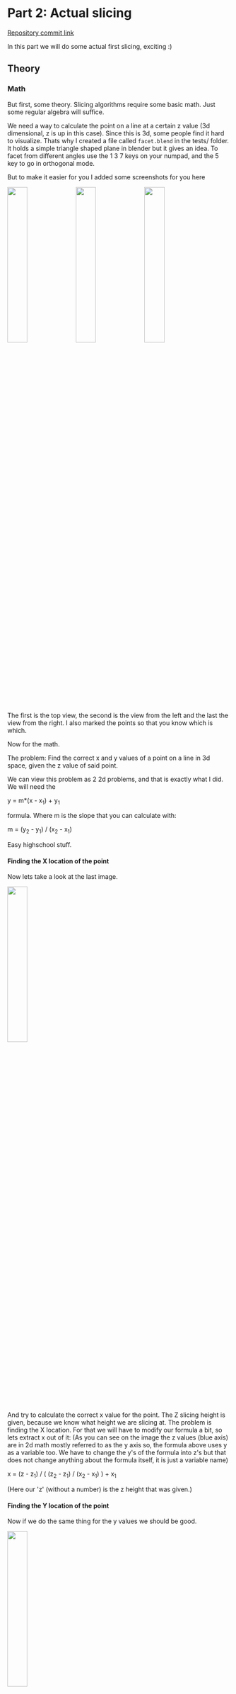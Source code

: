 # Part 2: Actual slicing

[Repository commit link](github.com/RobbeDGreef/aswj/tree/455d3e5eea14840338ceca365f5586af148d4d72)

In this part we will do some actual first slicing, exciting :)

## Theory
### Math
But first, some theory. Slicing algorithms require some basic math. Just some regular algebra will
suffice. 

We need a way to calculate the point on a line at a certain z value (3d dimensional, z is up
in this case). 
Since this is 3d, some people find it hard to visualize. Thats why I created a file called
`facet.blend` in the tests/ folder. It holds a simple triangle shaped plane in blender but
it gives an idea. To facet from different angles use the 1 3 7 keys on your numpad, and the 5 key
to go in orthogonal mode.

But to make it easier for you I added some screenshots for you here
<p float="left">
    <img src="images/facet_top.png" width="30%" height="30%"/>
    <img src="images/facet_left.png" width="30%" height="30%"/>
    <img src="images/facet_front.png" width="30%" height="30%"/>
</p>

The first is the top view, the second is the view from the left and the last the view from the right.
I also marked the points so that you know which is which.

Now for the math.

The problem: Find the correct x and y values of a point on a line in 3d space, given the z value of said point.

We can view this problem as 2 2d problems, and that is exactly what I did. We will need the 

y = m*(x - x<sub>1</sub>) + y<sub>1</sub>

formula. Where m is the slope that you can calculate with:

m = (y<sub>2</sub> - y<sub>1</sub>) / (x<sub>2</sub> - x<sub>1</sub>)

Easy highschool stuff.

#### Finding the X location of the point
Now lets take a look at the last image.

<img src="images/facet_front.png" width="30%" height="30%"/>

And try to calculate the correct x value for the point. The Z slicing height is given, because
we know what height we are slicing at. The problem is finding the X location. For that we will
have to modify our formula a bit, so lets extract x out of it:
(As you can see on the image the z values (blue axis) are in 2d math mostly referred to as the y
axis so, the formula above uses y as a variable too. We have to change the y's of the formula
into z's but that does not change anything about the formula itself, it is just a variable
name)

x = (z - z<sub>1</sub>) / ( (z<sub>2</sub> - z<sub>1</sub>) / (x<sub>2</sub> - x<sub>1</sub>) ) + x<sub>1</sub>

(Here our 'z' (without a number) is the z height that was given.)

#### Finding the Y location of the point
Now if we do the same thing for the y values we should be good.

<img src="images/facet_left.png" width="30%" height="30%"/>

y = (z - z<sub>1</sub>) / ( (z<sub>2</sub> - z<sub>1</sub>) / (y<sub>2</sub> - y<sub>1</sub>) ) + y<sub>1</sub>

All of this math is only valid for when the line is not straight up (x1 == x2 & y1 == y2). When
this is the case, the m would give you a 0 / 0 which we don't really like. Of course the point
is easily defined then. It is simply the x value of the points, y value of the points and the z height.

Just remember when implementing this that you need to check that this is not the case.

And yayyy, that was all the math.

### The algorithm
Now that we can calculate the intersection points of our z slicing plane. We have to think about
what to do next. Well, we have to make lines from these points right? Well luckily this is 
pretty easy. We are using triangles, meaning we don't have to worry about how to lay out the line
connections like we would with a polygon (there are no diagonals in triangles).

So the first step is to loop over the facets that are within the current z height range.
I updated the facet loading system to calculate the minimum and maximum z location of the facet
so that we can quickly discard facets but more on that later. The important part now is that
we have to loop over the facets, calculate the intersection points and per facet calculate 
the intersection line.

*What do you mean line? We can have multiple lines per facet right? What if the facet is parallel with the z plane? What if we have only one intersection point?*

Well we do what we computer scientist do best, we ignore those cases. Now I hear you thinking how
does that give us correct slicing results? Well it is actually quite simple, if we have 3 
intersecting points, it means the plane is parallel with the z plane. However in a solid body every triangle
has neighboring triangles, meaning their edges are overlapping, meaning for every parallel facet
there has to be a non parallel facet that shares that edge, so we can just ignore the parallel facet
and focus on the non parallel one. The other case is just one intersecting point. This only happens
when the facet only shares a single point with the z slicing plane. If this happens, how do you want
to make a line with no length? You don't, you just ignore it. We aren't going to be printing individual 
points anyway.

# The code

Since the algorithm is already covered in detail before, im just going to briefly show the 
relevant code parts.

(I renamed vec3f.h to primitives.h because that name is more fitting now, I also
renamed struct vec3f itself to Vec3f (class) to be more c++ish and consistent)

I implemented a Line class that just holds two points

    class Line
    {
    public:
        struct vec3f p1;
        struct vec3f p2;

        float m_min_z;
        float m_max_z;

    public:
        Line() {}
        Line(vec3f p1, vec3f p2);

        std::string to_string() { return "(" + p1.to_string() + ") (" + p2.to_string() + ")"; }

        bool contains_height(float height);
        vec3f calc_point_from_z(float z);
    };

The Line class gets two important functions: `contains_height` and `calc_point_from_z`.
The first one is a predicate that return true if the height is larger or equal to the 
smallest z height of the line points and smaller or equal to the largest z height of the line points.
However it will also return false if the line is exactly at the z plane (p1.z == p2.z == height).
This is again because the facet will have other lines whose points will be recorded instead.

    bool Line::contains_height(float height)
    {
        if (p1.z == height && p2.z == height)
            return false;

        return height >= m_min_z && height <= m_max_z;
    }

    Vec3f Line::calc_point_from_z(float z)
    {
        // A little math never hurt anyone

        // The z value of the point will be equal to the height 
        // we are slicing at.
        Vec3f res;
        res.z = z;

        // Formula y = m(x - x1) + y1 adapted
        // to x = (y-y1) / m + x1
        // 
        // for x1 != x2 because then we get an infinite m. If x1 is actually
        // equal to x2 we just set the x to that value.
        if (p1.x == p2.x)
            res.x = p1.x;
        else
            res.x = (z - p1.z) / ((p2.z - p1.z) / (p2.x - p1.x)) + p1.x;

        // Same goes for y, instead of x we just use y
        if (p1.y == p2.y)
            res.y = p1.y;

        else
            res.y = (z - p1.z) / ((p2.z - p1.z) / (p2.y - p1.y)) + p1.y;

        return res;
    }

And now the grand supreme function:
(don't be scared about the size, its more comment than code)

    void StlParser::slice()
    {
        // This algorithm is O(n*m) where is n is the amount of facets
        // and m the height of the object divided by the layer height. 
        // Thats bad. However we will focus on a better solution later.

        // We create a vector of lists of lines to hold the layer data.
        // For the amount of layers we choose a vector because we already know
        // how large this array will be and random access is nice. We don't know
        // how many lines it will hold though and using a vector here would
        // be very inefficient.
        //
        // The amount of layers is equal to the height of the object divided by the
        // layer height rounded up. (+1 because we use <= in the loop instead of <
        // and don't want any segfaults)
        std::vector<std::list<Line>> layers(ceil((m_max_z - m_min_z) / m_layer_height)+1);

        int i_layer = 0;
        for (float height = m_min_z; height <= m_max_z; height += m_layer_height)
        {
            for (Facet facet : m_facet_array)
            {
                // If the height is in range of the facets min and max height
                // try and find the intersection points.
                if (facet.min_z <= height && facet.max_z >= height)
                {
                    // The three lines every triangle consists of
                    Line lines[3] = {
                        Line(facet.vertices[0], facet.vertices[1]),
                        Line(facet.vertices[1], facet.vertices[2]),
                        Line(facet.vertices[2], facet.vertices[0]),
                    };

                    // We keep track of the intersecting points in this vector
                    std::vector<Vec3f> intersections;
                    for (int i = 0; i < 3; i++)
                    {
                        if (lines[i].contains_height(height))
                        {
                            intersections.push_back(lines[i].calc_point_from_z(height));
                        }
                    }

                    // If only one point intersects the z plane, we ignore it
                    // because this means we cannot create a line. And printing
                    // a single point is useless.
                    //
                    // We don't handle any cases where all 3 points intersect because
                    // we already check if this is the case in Line::contains_height()
                    // and if so, discard the case as false.
                    // meaning we can never reach the point where 3 vertices intersect.

                    // We ignore lines that have the same start and end points because those are
                    // just points and we don't want those in the sliced data.
                    if (intersections.size() == 2 && intersections[0] != intersections[1])
                        m_layers[i_layer].push_back(Line(intersections[0], intersections[1]));
                }
            }
            i_layer++;
        }

        // Now lets print out layers to inspect the output   
        for (int i = 0; i < layers.size(); i++)
        {
            LOG("Layer: " << i);
            for (Line line : layers[i])
            {
                LOG("intersection line: " << line.to_string());
            }
        }

        // Because this data is not very visible i wrote a script to dump this to
        // files and display the data using python.
        debug_layers_to_file(layers);
    }

Now in the main file after the `parser.parse()` just call `parser.slice()`.

Now that I saw the slice data printed, I wanted to visualize the code to do so I wrote a small
script that extracts the layers to simple txt files and then wrote a small python application
to show the data. Im not posting the code here because it is not necessary but take a look
its cool :)